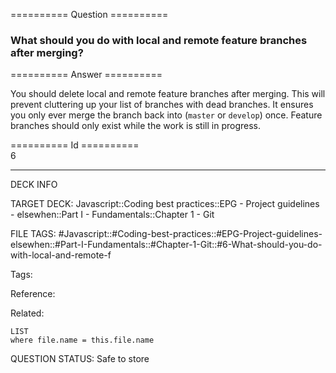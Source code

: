 ========== Question ==========  

### What should you do with local and remote feature branches after merging?  

========== Answer ==========  

You should delete local and remote feature branches after merging. This will prevent cluttering up your list of branches with dead branches. It ensures you only ever merge the branch back into (`master` or `develop`) once. Feature branches should only exist while the work is still in progress.

========== Id ==========  
6

---

DECK INFO

TARGET DECK: Javascript::Coding best practices::EPG - Project guidelines - elsewhen::Part I - Fundamentals::Chapter 1 - Git

FILE TAGS: #Javascript::#Coding-best-practices::#EPG-Project-guidelines-elsewhen::#Part-I-Fundamentals::#Chapter-1-Git::#6-What-should-you-do-with-local-and-remote-f

Tags:

Reference:

Related:

```dataview
LIST
where file.name = this.file.name
````
QUESTION STATUS: Safe to store
